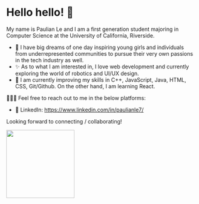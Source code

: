 # Hello hello! 👋 

My name is Paulian Le and I am a first generation student majoring in Computer Science at the University of California, Riverside. 

- 💭  I have big dreams of one day inspiring young girls and individuals from underrepresented communities to pursue their very own passions in the tech industry as well.
- ✨  As to what I am interested in, I love web development and currently exploring the world of robotics and UI/UX design.
- 🌱  I am currently improving my skills in C++, JavaScript, Java, HTML, CSS, Git/Github. On the other hand, I am learning React.

👩🏻‍💻 Feel free to reach out to me in the below platforms: 
- 👥 LinkedIn: https://www.linkedin.com/in/paulianle7/


Looking forward to connecting / collaborating! 

<img height="180em" src="https://github-readme-stats.vercel.app/apipaulian7Gapur&show_icons=true&hide_border=true&&count_private=true&include_all_commits=true" />
